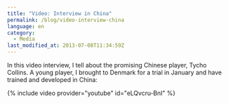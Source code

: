 ```yaml
---
title: "Video: Interview in China"
permalink: /blog/video-interview-china
language: en
category:
  - Media
last_modified_at: 2013-07-08T11:34:59Z
---
```


In this video interview, I tell about the promising Chinese player, Tycho Collins. A young player, I brought to Denmark for a trial in January and have trained and developed in China:

{% include video provider="youtube" id="eLQvcru-BnI" %}
